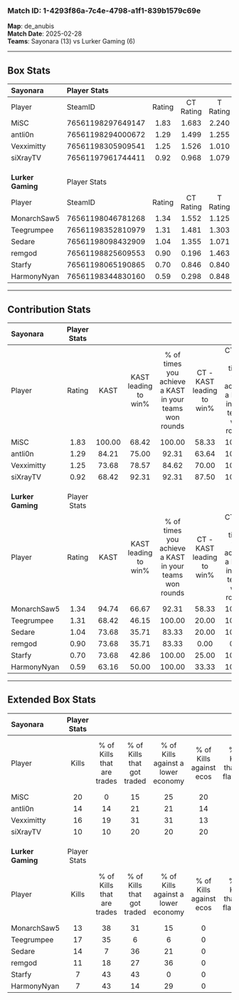 ### Match ID: 1-4293f86a-7c4e-4798-a1f1-839b1579c69e  
**Map**: de_anubis  
**Match Date**: 2025-02-28  
**Teams**: Sayonara (13) vs Lurker Gaming (6)  

---  

## Box Stats  

| **Sayonara**      | Player Stats      |        |           |          |        |       |       |         |        |      |     |
| :- | :- | :-: | :-: | :-: | :-: | :-: | :-: | :-: | :-: | :-: | :-: |
| Player            | SteamID           | Rating | CT Rating | T Rating |  KAST  |  ADR  | Kills | Assists | Deaths | K/D  | HS% |
| MiSC              | 76561198297649147 |  1.83  |   1.683   |  2.240   | 100.00 | 104.7 |  20   |    8    |   9    | 2.22 | 55  |
| antli0n           | 76561198294000672 |  1.29  |   1.499   |  1.255   | 84.21  | 78.0  |  14   |    7    |   11   | 1.27 | 42  |
| Vexximitty        | 76561198305909541 |  1.25  |   1.526   |  1.010   | 73.68  | 83.1  |  16   |    4    |   13   | 1.23 | 43  |
| siXrayTV          | 76561197961744411 |  0.92  |   0.968   |  1.079   | 68.42  | 67.1  |  10   |    5    |   12   | 0.83 | 50  |
|                   |                   |        |           |          |        |       |       |         |        |      |     |
|                   |                   |        |           |          |        |       |       |         |        |      |     |
|                   |                   |        |           |          |        |       |       |         |        |      |     |
| **Lurker Gaming** | Player Stats      |        |           |          |        |       |       |         |        |      |     |
| Player            | SteamID           | Rating | CT Rating | T Rating |  KAST  |  ADR  | Kills | Assists | Deaths | K/D  | HS% |
| MonarchSaw5       | 76561198046781268 |  1.34  |   1.552   |  1.125   | 94.74  | 79.0  |  13   |    9    |   11   | 1.18 | 46  |
| Teegrumpee        | 76561198352810979 |  1.31  |   1.481   |  1.303   | 68.42  | 92.3  |  17   |    3    |   12   | 1.42 | 23  |
| Sedare            | 76561198098432909 |  1.04  |   1.355   |  1.071   | 73.68  | 78.2  |  14   |    5    |   17   | 0.82 | 64  |
| remgod            | 76561198825609553 |  0.90  |   0.196   |  1.463   | 73.68  | 72.6  |  11   |    4    |   16   | 0.69 | 27  |
| Starfy            | 76561198065190865 |  0.70  |   0.846   |  0.840   | 73.68  | 41.0  |   7   |    3    |   13   | 0.54 | 57  |
| HarmonyNyan       | 76561198344830160 |  0.59  |   0.298   |  0.848   | 63.16  | 47.9  |   7   |    3    |   15   | 0.47 | 57  |
---  

## Contribution Stats  

| **Sayonara**      | Player Stats |        |                      |                                                        |                           |                                                             |                          |                                                            |
| :- | :-: | :-: | :-: | :-: | :-: | :-: | :-: | :-: |
| Player            |    Rating    |  KAST  | KAST leading to win% | % of times you achieve a KAST in your teams won rounds | CT - KAST leading to win% | CT - % of times you achieve a KAST in your teams won rounds | T - KAST leading to win% | T - % of times you achieve a KAST in your teams won rounds |
| MiSC              |     1.83     | 100.00 |        68.42         |                         100.00                         |           58.33           |                           100.00                            |          85.71           |                           100.00                           |
| antli0n           |     1.29     | 84.21  |        75.00         |                         92.31                          |           63.64           |                           100.00                            |          100.00          |                           83.33                            |
| Vexximitty        |     1.25     | 73.68  |        78.57         |                         84.62                          |           70.00           |                           100.00                            |          100.00          |                           66.67                            |
| siXrayTV          |     0.92     | 68.42  |        92.31         |                         92.31                          |           87.50           |                           100.00                            |          100.00          |                           83.33                            |
|                   |              |        |                      |                                                        |                           |                                                             |                          |                                                            |
|                   |              |        |                      |                                                        |                           |                                                             |                          |                                                            |
|                   |              |        |                      |                                                        |                           |                                                             |                          |                                                            |
| **Lurker Gaming** | Player Stats |        |                      |                                                        |                           |                                                             |                          |                                                            |
| Player            |    Rating    |  KAST  | KAST leading to win% | % of times you achieve a KAST in your teams won rounds | CT - KAST leading to win% | CT - % of times you achieve a KAST in your teams won rounds | T - KAST leading to win% | T - % of times you achieve a KAST in your teams won rounds |
| MonarchSaw5       |     1.34     | 94.74  |        66.67         |                         92.31                          |           58.33           |                           100.00                            |          83.33           |                           83.33                            |
| Teegrumpee        |     1.31     | 68.42  |        46.15         |                         100.00                         |           20.00           |                           100.00                            |          62.50           |                           100.00                           |
| Sedare            |     1.04     | 73.68  |        35.71         |                         83.33                          |           20.00           |                           100.00                            |          44.44           |                           80.00                            |
| remgod            |     0.90     | 73.68  |        35.71         |                         83.33                          |           0.00            |                            0.00                             |          45.45           |                           100.00                           |
| Starfy            |     0.70     | 73.68  |        42.86         |                         100.00                         |           25.00           |                           100.00                            |          50.00           |                           100.00                           |
| HarmonyNyan       |     0.59     | 63.16  |        50.00         |                         100.00                         |           33.33           |                           100.00                            |          55.56           |                           100.00                           |
---  

## Extended Box Stats  

| **Sayonara**      | Player Stats |                            |                            |                                    |                         |                              |                                 |        |                             |                                     |                          |                               |                            |
| :- | :-: | :-: | :-: | :-: | :-: | :-: | :-: | :-: | :-: | :-: | :-: | :-: | :-: |
| Player            |    Kills     | % of Kills that are trades | % of Kills that got traded | % of Kills against a lower economy | % of Kills against ecos | % of Kills that are flawless | % of Kills that are close duels | Deaths | % of Deaths that get traded | % of Deaths against a lower economy | % of Deaths against ecos | % of Deaths that are flawless | % of Deaths that are close |
| MiSC              |      20      |             0              |             15             |                 25                 |           20            |              70              |                5                |   9    |             22              |                 22                  |            0             |              56               |             11             |
| antli0n           |      14      |             14             |             21             |                 21                 |           14            |              86              |                0                |   11   |             27              |                 18                  |            0             |              73               |             0              |
| Vexximitty        |      16      |             19             |             31             |                 31                 |           13            |              69              |                6                |   13   |             23              |                 23                  |            15            |              77               |             0              |
| siXrayTV          |      10      |             10             |             20             |                 20                 |           20            |              80              |               10                |   12   |             25              |                 17                  |            8             |              58               |             0              |
|                   |              |                            |                            |                                    |                         |                              |                                 |        |                             |                                     |                          |                               |                            |
|                   |              |                            |                            |                                    |                         |                              |                                 |        |                             |                                     |                          |                               |                            |
|                   |              |                            |                            |                                    |                         |                              |                                 |        |                             |                                     |                          |                               |                            |
| **Lurker Gaming** | Player Stats |                            |                            |                                    |                         |                              |                                 |        |                             |                                     |                          |                               |                            |
| Player            |    Kills     | % of Kills that are trades | % of Kills that got traded | % of Kills against a lower economy | % of Kills against ecos | % of Kills that are flawless | % of Kills that are close duels | Deaths | % of Deaths that get traded | % of Deaths against a lower economy | % of Deaths against ecos | % of Deaths that are flawless | % of Deaths that are close |
| MonarchSaw5       |      13      |             38             |             31             |                 15                 |            0            |              54              |               15                |   11   |             18              |                 18                  |            9             |              27               |             0              |
| Teegrumpee        |      17      |             35             |             6              |                 6                  |            0            |              65              |                0                |   12   |             17              |                  8                  |            0             |              75               |             8              |
| Sedare            |      14      |             7              |             36             |                 21                 |            0            |              43              |                0                |   17   |             29              |                 18                  |            0             |              65               |             0              |
| remgod            |      11      |             18             |             27             |                 36                 |            0            |              73              |                0                |   16   |             19              |                 13                  |            0             |              75               |             13             |
| Starfy            |      7       |             43             |             43             |                 0                  |            0            |              57              |               14                |   13   |             38              |                  8                  |            0             |              62               |             8              |
| HarmonyNyan       |      7       |             43             |             14             |                 29                 |            0            |              43              |                0                |   15   |             13              |                 13                  |            0             |              73               |             7              |
